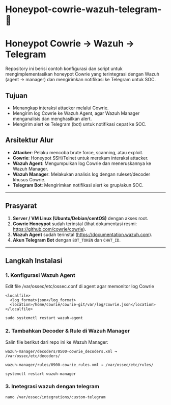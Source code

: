 # Honeypot-cowrie-wazuh-telegram-🐝

# Honeypot Cowrie → Wazuh → Telegram

Repository ini berisi contoh konfigurasi dan script untuk mengimplementasikan honeypot Cowrie yang terintegrasi dengan Wazuh (agent → manager) dan mengirimkan notifikasi ke Telegram untuk SOC.

## Tujuan
- Menangkap interaksi attacker melalui Cowrie.
- Mengirim log Cowrie ke Wazuh Agent, agar Wazuh Manager menganalisis dan menghasilkan alert.
- Mengirim alert ke Telegram (bot) untuk notifikasi cepat ke SOC.

## Arsitektur Alur

- **Attacker**: Pelaku mencoba brute force, scanning, atau exploit.  
- **Cowrie**: Honeypot SSH/Telnet untuk merekam interaksi attacker.  
- **Wazuh Agent**: Mengumpulkan log Cowrie dan meneruskannya ke Wazuh Manager.  
- **Wazuh Manager**: Melakukan analisis log dengan ruleset/decoder khusus Cowrie.  
- **Telegram Bot**: Mengirimkan notifikasi alert ke grup/akun SOC.  

---

## Prasyarat
1. **Server / VM Linux (Ubuntu/Debian/centOS)** dengan akses root.  
2. **Cowrie Honeypot** sudah terinstal (lihat dokumentasi resmi: https://github.com/cowrie/cowrie).  
3. **Wazuh Agent** sudah terinstal (https://documentation.wazuh.com).  
4. **Akun Telegram Bot** dengan `BOT_TOKEN` dan `CHAT_ID`.  

---

## Langkah Instalasi

### 1. Konfigurasi Wazuh Agent
Edit file /var/ossec/etc/ossec.conf di agent agar memonitor log Cowrie
```
<localfile>
  <log_format>json</log_format>
  <location>/home/cowrie/cowrie-git/var/log/cowrie.json</location>
</localfile>
```
```
sudo systemctl restart wazuh-agent
```
### 2. Tambahkan Decoder & Rule di Wazuh Manager
Salin file berikut dari repo ini ke Wazuh Manager:

`wazuh-manager/decoders/0500-cowrie_decoders.xml → /var/ossec/etc/decoders/`

`wazuh-manager/rules/0900-cowrie_rules.xml → /var/ossec/etc/rules/`
```
systemctl restart wazuh-manager
```
### 3. Inetegrasi wazuh dengan telegram
`nano /var/ossec/integrations/custom-telegram`
